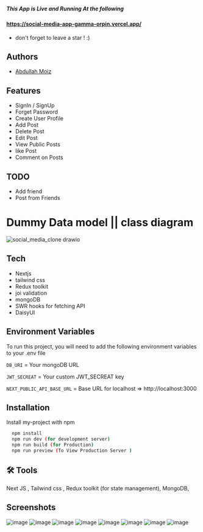 ##### This App is Live and Running At the following
#### https://social-media-app-gamma-orpin.vercel.app/

 - don't forget to leave a star ! :)

## Authors

- [Abdullah Moiz](https://www.github.com/Abdullah-moiz)

## Features

- SignIn / SignUp
- Forget Password
- Create User Profile
- Add Post
- Delete Post
- Edit Post
- View Public Posts
- like Post
- Comment on Posts

## TODO
- Add friend
- Post from Friends


# Dummy Data model || class diagram
![social_media_clone drawio](https://user-images.githubusercontent.com/90745903/233242612-e5b06578-5e3a-4fa6-836a-50cdb11321d4.png)



## Tech
- Nextjs
- tailwind css
- Redux toolkit
- joi validation
- mongoDB
- SWR hooks for fetching API 
- DaisyUI

## Environment Variables

To run this project, you will need to add the following environment variables to your .env file

`DB_URI` = Your mongoDB URL

`JWT_SECREAT` = Your custom JWT_SECREAT key

`NEXT_PUBLIC_API_BASE_URL` =  Base URL for localhost  => http://localhost:3000


## Installation

Install my-project with npm

```bash
  npm install
  npm run dev (for development server)
  npm run build (for Production)
  npm run preview (To View Production Server )
```
    
    


## 🛠 Tools

Next JS , 
Tailwind css ,
Redux toolkit (for state management),
MongoDB, 


## Screenshots

![image](https://user-images.githubusercontent.com/90745903/235350447-fa34e7ba-7778-44c9-9f73-cb406dba5c4b.png)
![image](https://user-images.githubusercontent.com/90745903/235350905-c7980bfe-7e78-40c8-8da8-8f9b181fb5c9.png)
![image](https://user-images.githubusercontent.com/90745903/235350914-977b8662-d17f-4968-a0dc-e12d33954a42.png)
![image](https://user-images.githubusercontent.com/90745903/235350830-65aacb07-5980-4da4-b62a-684c66ebd689.png)
![image](https://user-images.githubusercontent.com/90745903/235350840-c7ed7ba8-c386-4c1c-8801-5c53d0453432.png)
![image](https://user-images.githubusercontent.com/90745903/235350854-2fbddad7-9c21-465b-a77b-455f46a51482.png)
![image](https://user-images.githubusercontent.com/90745903/235350865-0dd2a448-a5af-4870-a108-8641f40023a0.png)
![image](https://user-images.githubusercontent.com/90745903/235350877-174591ee-ab9d-4b11-bbe2-ed8defd9a6fb.png)









